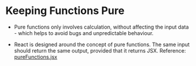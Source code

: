<h1>Keeping Functions Pure</h1>

- Pure functions only involves calculation, without affecting the input data - which helps to avoid bugs and unpredictable behaviour.

- React is designed around the concept of pure functions. The same input should return the same output, provided that it returns JSX. Reference: [pureFunctions.jsx](pureFunctions.jsx)
